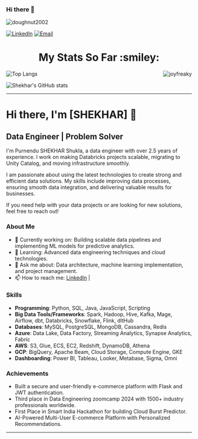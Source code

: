 ### Hi there 👋


<p align="left"> <img src="https://komarev.com/ghpvc/?username=doughnut2002&label=Profile%20views&color=0e75b6&style=flat" alt="doughnut2002" /> </p>

[![LinkedIn](https://img.shields.io/badge/LinkedIn-Connect-blue)](https://linkedin.com/in/shekhar888)
[![Email](https://img.shields.io/badge/Email-Contact%20Me-green)](mailto:shekhar888700@gmail.com)

<h1 align="center">My Stats So Far  :smiley:</h1>
<p><img align="right" src="https://github-readme-streak-stats.herokuapp.com/?user=doughnut2002&" alt="joyfreaky" /></p>

![Top Langs](https://github-readme-stats.vercel.app/api/top-langs/?username=doughnut2002&size_weight=0.25&count_weight=0.75)

![Shekhar's GitHub stats](https://github-readme-stats.vercel.app/api?username=doughnut2002&hide=contribs,prs&show_icons=true)

---

# Hi there, I'm [SHEKHAR] 👋

## Data Engineer | Problem Solver

I'm Purnendu SHEKHAR Shukla, a data engineer with over 2.5 years of experience. I work on making Databricks projects scalable, migrating to Unity Catalog, and moving infrastructure smoothly.

I am passionate about using the latest technologies to create strong and efficient data solutions. My skills include improving data processes, ensuring smooth data integration, and delivering valuable results for businesses.

If you need help with your data projects or are looking for new solutions, feel free to reach out!

### About Me

- 🔭 Currently working on: Building scalable data pipelines and implementing ML models for predictive analytics.
- 🌱 Learning: Advanced data engineering techniques and cloud technologies.
- 💬 Ask me about: Data architecture, machine learning implementation, and project management.
- 📫 How to reach me: [LinkedIn](https://www.linkedin.com/in/doughnut2002) | 

### Skills

- **Programming**: Python, SQL, Java, JavaScript, Scripting
- **Big Data Tools/Frameworks**: Spark, Hadoop, Hive, Kafka, Mage, Airflow, dbt, Databricks, Snowflake, Flink, dltHub
- **Databases**: MySQL, PostgreSQL, MongoDB, Cassandra, Redis
- **Azure**: Data Lake, Data Factory, Streaming Analytics, Synapse Analytics, Fabric
- **AWS**: S3, Glue, ECS, EC2, Redshift, DynamoDB, Athena
- **GCP**: BigQuery, Apache Beam, Cloud Storage, Compute Engine, GKE
- **Dashboarding**: Power BI, Tableau, Looker, Metabase, Sigma, Omni


### Achievements

- Built a secure and user-friendly e-commerce platform with Flask and JWT authentication.
- Third place in Data Engineering zoomcamp 2024 with 1500+ industry professionals worldwide.
- First Place in Smart India Hackathon for building Cloud Burst Predictor.
- AI-Powered Multi-User E-commerce Platform with Personalized Recommendations.



---

<!--
**doughnut2002/doughnut2002** is a ✨ _special_ ✨ repository because its `README.md` (this file) appears on your GitHub profile.

Here are some ideas to get you started:

- 🔭 I’m currently working on ...
- 🌱 I’m currently learning ...
- 👯 I’m looking to collaborate on ...
- 🤔 I’m looking for help with ...
- 💬 Ask me about ...
- 📫 How to reach me: ...
- 😄 Pronouns: ...
- ⚡ Fun fact: ...
-->
